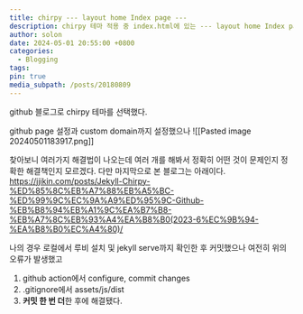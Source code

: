 ```yaml
---
title: chirpy --- layout home Index page ---
description: chirpy 테마 적용 중 index.html에 있는 --- layout home Index page ---만 나오는 증상 해결
author: solon
date: 2024-05-01 20:55:00 +0800
categories:
  - Blogging
tags: 
pin: true
media_subpath: /posts/20180809
---
```


github 블로그로 chirpy 테마를 선택했다. 

github page 설정과 custom domain까지 설정했으나 
![[Pasted image 20240501183917.png]]

찾아보니 여러가지 해결법이 나오는데 여러 개를 해봐서 정확히 어떤 것이 문제인지 정확한 해결책인지 모르겠다.
다만 마지막으로 본 블로그는 아래이다.
https://jjikin.com/posts/Jekyll-Chirpy-%ED%85%8C%EB%A7%88%EB%A5%BC-%ED%99%9C%EC%9A%A9%ED%95%9C-Github-%EB%B8%94%EB%A1%9C%EA%B7%B8-%EB%A7%8C%EB%93%A4%EA%B8%B0(2023-6%EC%9B%94-%EA%B8%B0%EC%A4%80)/

나의 경우 로컬에서 루비 설치 및  jekyll serve까지 확인한 후 커밋했으나 여전히 위의 오류가 발생했고 
1. github action에서 configure, commit changes
2. .gitignore에서 assets/js/dist
3. **커밋 한  번 더**한 후에 해결됐다.


